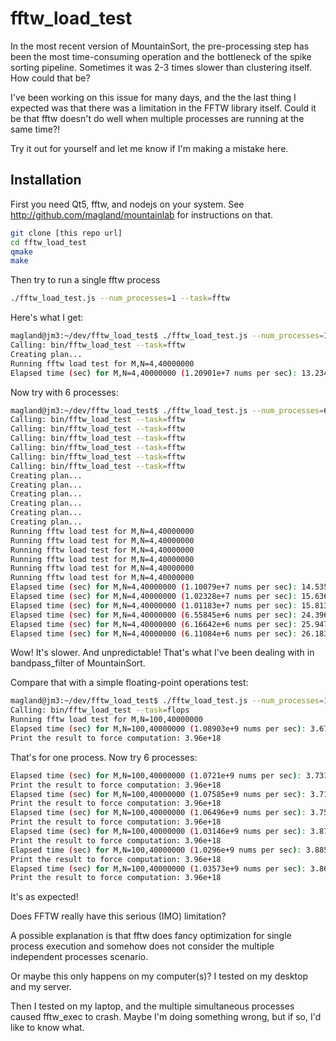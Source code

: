 # fftw_load_test

In the most recent version of MountainSort, the pre-processing step has been the most time-consuming operation and the bottleneck of the spike sorting pipeline. Sometimes it was 2-3 times slower than clustering itself. How could that be?

I've been working on this issue for many days, and the the last thing I expected was that there was a limitation in the FFTW library itself. Could it be that fftw doesn't do well when multiple processes are running at the same time?!

Try it out for yourself and let me know if I'm making a mistake here.

## Installation

First you need Qt5, fftw, and nodejs on your system. See http://github.com/magland/mountainlab for instructions on that.

```bash
git clone [this repo url]
cd fftw_load_test
qmake
make
```

Then try to run a single fftw process
```bash
./fftw_load_test.js --num_processes=1 --task=fftw
```

Here's what I get:
```bash
magland@jm3:~/dev/fftw_load_test$ ./fftw_load_test.js --num_processes=1 --task=fftw
Calling: bin/fftw_load_test --task=fftw
Creating plan...
Running fftw load test for M,N=4,40000000
Elapsed time (sec) for M,N=4,40000000 (1.20901e+7 nums per sec): 13.234
```

Now try with 6 processes:
```bash
magland@jm3:~/dev/fftw_load_test$ ./fftw_load_test.js --num_processes=6 --task=fftw
Calling: bin/fftw_load_test --task=fftw
Calling: bin/fftw_load_test --task=fftw
Calling: bin/fftw_load_test --task=fftw
Calling: bin/fftw_load_test --task=fftw
Calling: bin/fftw_load_test --task=fftw
Calling: bin/fftw_load_test --task=fftw
Creating plan...
Creating plan...
Creating plan...
Creating plan...
Creating plan...
Creating plan...
Running fftw load test for M,N=4,40000000
Running fftw load test for M,N=4,40000000
Running fftw load test for M,N=4,40000000
Running fftw load test for M,N=4,40000000
Running fftw load test for M,N=4,40000000
Running fftw load test for M,N=4,40000000
Elapsed time (sec) for M,N=4,40000000 (1.10079e+7 nums per sec): 14.535
Elapsed time (sec) for M,N=4,40000000 (1.02328e+7 nums per sec): 15.636
Elapsed time (sec) for M,N=4,40000000 (1.01183e+7 nums per sec): 15.813
Elapsed time (sec) for M,N=4,40000000 (6.55845e+6 nums per sec): 24.396
Elapsed time (sec) for M,N=4,40000000 (6.16642e+6 nums per sec): 25.947
Elapsed time (sec) for M,N=4,40000000 (6.11084e+6 nums per sec): 26.183
```

Wow! It's slower. And unpredictable! That's what I've been dealing with in bandpass_filter of MountainSort.

Compare that with a simple floating-point operations test:
```bash
magland@jm3:~/dev/fftw_load_test$ ./fftw_load_test.js --num_processes=1 --task=flops
Calling: bin/fftw_load_test --task=flops
Running fftw load test for M,N=100,40000000
Elapsed time (sec) for M,N=100,40000000 (1.08903e+9 nums per sec): 3.673
Print the result to force computation: 3.96e+18
```

That's for one process. Now try 6 processes:

```bash
Elapsed time (sec) for M,N=100,40000000 (1.0721e+9 nums per sec): 3.731
Print the result to force computation: 3.96e+18
Elapsed time (sec) for M,N=100,40000000 (1.07585e+9 nums per sec): 3.718
Print the result to force computation: 3.96e+18
Elapsed time (sec) for M,N=100,40000000 (1.06496e+9 nums per sec): 3.756
Print the result to force computation: 3.96e+18
Elapsed time (sec) for M,N=100,40000000 (1.03146e+9 nums per sec): 3.878
Print the result to force computation: 3.96e+18
Elapsed time (sec) for M,N=100,40000000 (1.0296e+9 nums per sec): 3.885
Print the result to force computation: 3.96e+18
Elapsed time (sec) for M,N=100,40000000 (1.03573e+9 nums per sec): 3.862
Print the result to force computation: 3.96e+18
```

It's as expected!

Does FFTW really have this serious (IMO) limitation?

A possible explanation is that fftw does fancy optimization for single process execution and somehow does not consider the multiple independent processes scenario.

Or maybe this only happens on my computer(s)? I tested on my desktop and my server.

Then I tested on my laptop, and the multiple simultaneous processes caused fftw_exec to crash. Maybe I'm doing something wrong, but if so, I'd like to know what.
